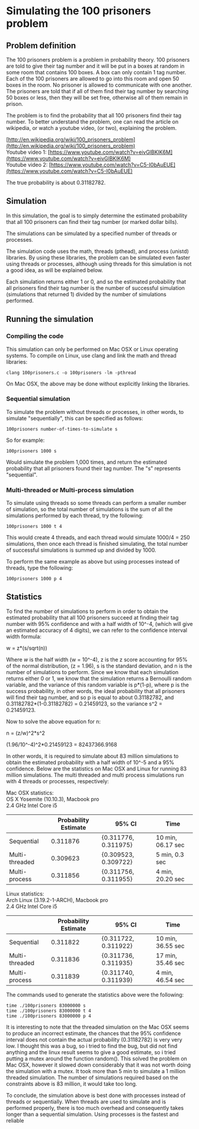 # Simulating the 100 prisoners problem

## Problem definition

The 100 prisoners problem is a problem in probability theory. 100 prisoners are told to give their tag number and it will be put in a boxes at random in some room that contains 100 boxes. A box can only contain 1 tag number. Each of the 100 prisoners are allowed to go into this room and open 50 boxes in the room. No prisoner is allowed to communicate with one another. The prisoners are told that if all of them find their tag number by searching 50 boxes or less, then they will be set free, otherwise all of them remain in prison.

The problem is to find the probability that all 100 prisoners find their tag number.
To better understand the problem, one can read the article on wikipedia, or watch a youtube video, \(or two\), explaining the problem.

[http://en.wikipedia.org/wiki/100_prisoners_problem](http://en.wikipedia.org/wiki/100_prisoners_problem)  
Youtube video 1: [https://www.youtube.com/watch?v=eivGlBKlK6M](https://www.youtube.com/watch?v=eivGlBKlK6M)  
Youtube video 2: [https://www.youtube.com/watch?v=C5-I0bAuEUE](https://www.youtube.com/watch?v=C5-I0bAuEUE)

The true probability is about 0.31182782.

## Simulation

In this simulation, the goal is to simply determine the estimated probability that all 100 prisoners can find their tag number \(or marked dollar bills\).

The simulations can be simulated by a specified number of threads or processes.

The simulation code uses the math, threads \(pthead\), and process \(unistd\) libraries. By using these libraries, the problem can be simulated even faster using threads or processes, although using threads for this simulation is not a good idea, as will be explained below.

Each simulation returns either 1 or 0, and so the estimated probability that all prisoners find their tag number is the number of successful simulation \(simulations that returned 1\) divided by the number of simulations performed.

## Running the simulation

### Compiling the code

This simulation can only be performed on Mac OSX or Linux operating systems. To compile on Linux, use clang and link the math and thread libraries:

`clang 100prisoners.c -o 100prisoners -lm -pthread`

On Mac OSX, the above may be done without explicitly linking the libraries.

### Sequential simulation

To simulate the problem without threads or processes, in other words, to
simulate "sequentially", this can be specified as follows:

`100prisoners number-of-times-to-simulate s`

So for example:

`100prisoners 1000 s`

Would simulate the problem 1,000 times, and return the estimated probability that all prisoners found their tag number. The "s" represents "sequential".

### Multi-threaded or Multi-process simulation

To simulate using threads so some threads can perform a smaller number of simulation, so the total number of simulations is the sum of all the simulations performed by each thread, try the following:

`100prisoners 1000 t 4`

This would create 4 threads, and each thread would simulate 1000/4 = 250 simulations, then once each thread is finished simulating, the total number of successful simulations is summed up and divided by 1000.

To perform the same example as above but using processes instead of threads, type the following:

`100prisoners 1000 p 4`

## Statistics

To find the number of simulations to perform in order to obtain the estimated probability that all 100 prisoners succeed at finding their tag number with 95% confidence and with a half width of 10^-4, \(which will give an estimated accuracy of 4 digits\), we can refer to the confidence interval width formula:

w = z*\(s/sqrt\(n\)\)

Where *w* is the half width \(w = 10^-4\), z is the z score accounting for 95% of the normal distribution, \(z = 1.96\), s is the standard deviation, and n is the number of simulations to perform. Since we know that each simulation returns either 0 or 1, we know that the simulation returns a Bernoulli random variable, and the variance of this random variable is p\*\(1-p\), where p is the success probability, in other words, the ideal probability that all prisoners will find their tag number, and so p is equal to about 0.31182782, and 0.31182782\*\(1-0.31182782\) = 0.21459123, so the variance s^2 = 0.21459123.

Now to solve the above equation for n:

n = \(z/w\)^2\*s^2

\(1.96/10^-4\)^2\*0.21459123 = 82437366.9168

In other words, it is required to simulate about 83 million simulations to obtain the estimated probability with a half width of 10^-5 and a 95% confidence. Below are the statistics on Mac OSX and Linux for running 83 million simulations. The multi threaded and multi process simulations run with 4 threads or processes, respectively:


Mac OSX statistics:  
OS X Yosemite \(10.10.3\), Macbook pro  
2.4 GHz Intel Core i5

|                | Probability Estimate | 95% CI               | Time              |
|----------------|----------------------|----------------------|-------------------|
| Sequential     | 0.311876             | {0.311776, 0.311975} | 10 min, 06.17 sec |
| Multi-threaded | 0.309623             | {0.309523, 0.309722} | 5 min, 0.3 sec    |
| Multi-process  | 0.311856             | {0.311756, 0.311955} | 4 min, 20.20 sec  |


Linux statistics:  
Arch Linux \(3.19.2-1-ARCH\), Macbook pro  
2.4 GHz Intel Core i5

|                | Probability Estimate | 95% CI               | Time              |
|----------------|----------------------|----------------------|-------------------|
| Sequential     | 0.311822             | {0.311722, 0.311922} | 10 min, 36.55 sec |
| Multi-threaded | 0.311836             | {0.311736, 0.311935} | 17 min, 35.46 sec |
| Multi-process  | 0.311839             | {0.311740, 0.311939} | 4 min, 46.54 sec  |


The commands used to generate the statistics above were the following:

`time ./100prisoners 83000000 s`  
`time ./100prisoners 83000000 t 4`  
`time ./100prisoners 83000000 p 4`


It is interesting to note that the threaded simulation on the Mac OSX seems to produce an incorrect estimate, the chances that the 95% confidence interval does not contain the actual probability (0.31182782) is very very low. I thought this was a bug, so i tried to find the bug, but did not find anything and the linux result seems to give a good estimate, so i tried putting a mutex around the function random(). This solved the problem on Mac OSX, however it slowed down considerably that it was not worth doing the simulation with a mutex. It took more than 5 min to simulate a 1 million threaded simulation. The number of simulations required based on the constraints above is 83 million, it would take too long.

To conclude, the simulation above is best done with processes instead of threads or sequentially. When threads are used to simulate and is performed properly, there is too much overhead and consequently takes longer than a sequential simulation. Using processes is the fastest and reliable

